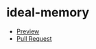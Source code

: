 # ideal-memory

- [Preview](https://patryk1777.github.io/ideal-memory/)
- [Pull Request](https://github.com/patryk1777/ideal-memory.git/pull/1/files)
  